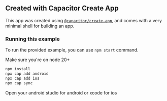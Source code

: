 ## Created with Capacitor Create App

This app was created using [`@capacitor/create-app`](https://github.com/ionic-team/create-capacitor-app),
and comes with a very minimal shell for building an app.

### Running this example

To run the provided example, you can use `npm start` command.

Make sure you're on node 20+

```bash
npm install
npx cap add android
npx cap add ios
npx cap sync
```

Open your android studio for android or xcode for ios
